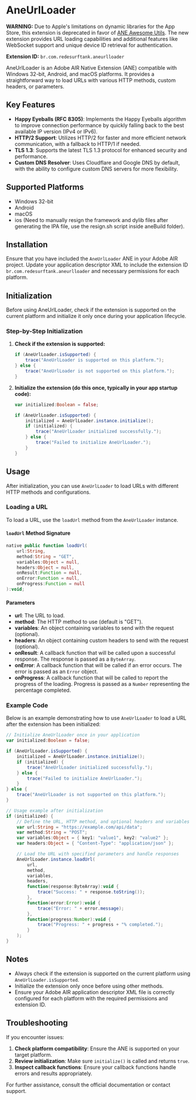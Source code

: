 # AneUrlLoader

**WARNING:** Due to Apple's limitations on dynamic libraries for the App Store, this extension is deprecated in favor of [ANE Awesome Utils](https://github.com/bobaoapae/ane-awesome-utils). The new extension provides URL loading capabilities and additional features like WebSocket support and unique device ID retrieval for authentication.

**Extension ID:** `br.com.redesurftank.aneurlloader`

AneUrlLoader is an Adobe AIR Native Extension (ANE) compatible with Windows 32-bit, Android, and macOS platforms. It provides a straightforward way to load URLs with various HTTP methods, custom headers, or parameters.

## Key Features

- **Happy Eyeballs (RFC 8305)**: Implements the Happy Eyeballs algorithm to improve connection performance by quickly falling back to the best available IP version (IPv4 or IPv6).
- **HTTP/2 Support**: Utilizes HTTP/2 for faster and more efficient network communication, with a fallback to HTTP/1 if needed.
- **TLS 1.3**: Supports the latest TLS 1.3 protocol for enhanced security and performance.
- **Custom DNS Resolver**: Uses Cloudflare and Google DNS by default, with the ability to configure custom DNS servers for more flexibility.

## Supported Platforms

- Windows 32-bit
- Android
- macOS
- ios (Need to manually resign the framework and dylib files after generating the IPA file, use the resign.sh script inside aneBuild folder).

## Installation

Ensure that you have included the `AneUrlLoader` ANE in your Adobe AIR project. Update your application descriptor XML to include the extension ID `br.com.redesurftank.aneurlloader` and necessary permissions for each platform.

## Initialization

Before using AneUrlLoader, check if the extension is supported on the current platform and initialize it only once during your application lifecycle.

### Step-by-Step Initialization

1. **Check if the extension is supported:**

   ```actionscript
   if (AneUrlLoader.isSupported) {
       trace("AneUrlLoader is supported on this platform.");
   } else {
       trace("AneUrlLoader is not supported on this platform.");
   }
   ```

2. **Initialize the extension (do this once, typically in your app startup code):**

   ```actionscript
   var initialized:Boolean = false;
   
   if (AneUrlLoader.isSupported) {
       initialized = AneUrlLoader.instance.initialize();
       if (initialized) {
           trace("AneUrlLoader initialized successfully.");
       } else {
           trace("Failed to initialize AneUrlLoader.");
       }
   }
   ```

## Usage

After initialization, you can use `AneUrlLoader` to load URLs with different HTTP methods and configurations.

### Loading a URL

To load a URL, use the `loadUrl` method from the `AneUrlLoader` instance.

#### `loadUrl` Method Signature

```actionscript
native public function loadUrl(
    url:String, 
    method:String = "GET", 
    variables:Object = null, 
    headers:Object = null, 
    onResult:Function = null, 
    onError:Function = null, 
    onProgress:Function = null
):void;
```

#### Parameters

- **url**: The URL to load.
- **method**: The HTTP method to use (default is "GET").
- **variables**: An object containing variables to send with the request (optional).
- **headers**: An object containing custom headers to send with the request (optional).
- **onResult**: A callback function that will be called upon a successful response. The response is passed as a `ByteArray`.
- **onError**: A callback function that will be called if an error occurs. The error is passed as an `Error` object.
- **onProgress**: A callback function that will be called to report the progress of the loading. Progress is passed as a `Number` representing the percentage completed.

### Example Code

Below is an example demonstrating how to use `AneUrlLoader` to load a URL after the extension has been initialized:

```actionscript
// Initialize AneUrlLoader once in your application
var initialized:Boolean = false;

if (AneUrlLoader.isSupported) {
    initialized = AneUrlLoader.instance.initialize();
    if (initialized) {
        trace("AneUrlLoader initialized successfully.");
    } else {
        trace("Failed to initialize AneUrlLoader.");
    }
} else {
    trace("AneUrlLoader is not supported on this platform.");
}

// Usage example after initialization
if (initialized) {
    // Define the URL, HTTP method, and optional headers and variables
    var url:String = "https://example.com/api/data";
    var method:String = "POST";
    var variables:Object = { key1: "value1", key2: "value2" };
    var headers:Object = { "Content-Type": "application/json" };

    // Load the URL with specified parameters and handle responses
    AneUrlLoader.instance.loadUrl(
        url,
        method,
        variables,
        headers,
        function(response:ByteArray):void {
            trace("Success: " + response.toString());
        },
        function(error:Error):void {
            trace("Error: " + error.message);
        },
        function(progress:Number):void {
            trace("Progress: " + progress + "% completed.");
        }
    );
}
```

## Notes

- Always check if the extension is supported on the current platform using `AneUrlLoader.isSupported`.
- Initialize the extension only once before using other methods.
- Ensure your Adobe AIR application descriptor XML file is correctly configured for each platform with the required permissions and extension ID.

## Troubleshooting

If you encounter issues:

1. **Check platform compatibility**: Ensure the ANE is supported on your target platform.
2. **Review initialization**: Make sure `initialize()` is called and returns `true`.
3. **Inspect callback functions**: Ensure your callback functions handle errors and results appropriately.

For further assistance, consult the official documentation or contact support.
